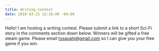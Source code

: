```yaml
---
title: Writing Contest
date: 2018-03-21 12:16:00 -04:00
---
```


Hello! I am hosting a writing contest. Please submit a link to a short Sci-Fi story in the comments section down below.
Winners will be gifted a free steam game. Please email tysayahi@gmail.com so I can give you your free game if you win.